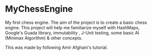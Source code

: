 # MyChessEngine
My first chess engine. The aim of the project is to create a basic chess engine. This project will help me familiarize myself with HashMaps, Google's Guada library, immutability , J-Unit testing, some basic AI (Minimax Algorithm) &amp; other concepts.

This was made by following Amir Afghani's tutorial.
